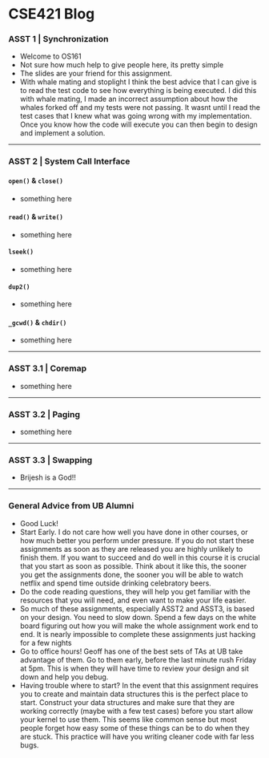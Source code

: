 # CSE421 Blog

### ASST 1 | Synchronization
- Welcome to OS161
- Not sure how much help to give people here, its pretty simple
- The slides are your friend for this assignment.
- With whale mating and stoplight I think the best advice that I can give is to read the test code to see how everything is being executed. I did this with whale mating, I made an incorrect assumption about how the whales forked off and my tests were not passing. It wasnt until I read the test cases that I knew what was going wrong with my implementation. Once you know how the code will execute you can then begin to design and implement a solution. 

-------------------------------------------------------------------------------

### ASST 2 | System Call Interface

#### `open()` & `close()`
- something here

#### `read()` & `write()`
- something here

#### `lseek()`
- something here

#### `dup2()`
- something here

#### `_gcwd()` & `chdir()`
- something here

-------------------------------------------------------------------------------

### ASST 3.1 | Coremap
- something here


-------------------------------------------------------------------------------

### ASST 3.2 | Paging
- something here


-------------------------------------------------------------------------------

### ASST 3.3 | Swapping
- Brijesh is a God!!

-------------------------------------------------------------------------------

### General Advice from UB Alumni
- Good Luck!
- Start Early. I do not care how well you have done in other courses, or how much better you perform under pressure. If you do not start these assignments as soon as they are released you are highly unlikely to finish them. If you want to succeed and do well in this course it is crucial that you start as soon as possible. Think about it like this, the sooner you get the assignments done, the sooner you will be able to watch netflix and spend time outside drinking celebratory beers.
- Do the code reading questions, they will help you get familiar with the resources that you will need, and even want to make your life easier.
- So much of these assignments, especially ASST2 and ASST3, is based on your design. You need to slow down. Spend a few days on the white board figuring out how you will make the whole assignment work end to end. It is nearly impossible to complete these assignments just hacking for a few nights
- Go to office hours! Geoff has one of the best sets of TAs at UB take advantage of them. Go to them early, before the last minute rush Friday at 5pm. This is when they will have time to review your design and sit down and help you debug.
- Having trouble where to start? In the event that this assignment requires you to create and maintain data structures this is the perfect place to start. Construct your data structures and make sure that they are working correctly (maybe with a few test cases) before you start allow your kernel to use them. This seems like common sense but most people forget how easy some of these things can be to do when they are stuck. This practice will have you writing cleaner code with far less bugs.
